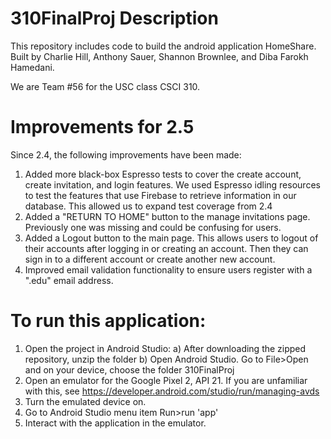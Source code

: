 # 310FinalProj Description
This repository includes code to build the android application HomeShare. Built by Charlie Hill, Anthony Sauer, Shannon Brownlee, and Diba Farokh Hamedani.

We are Team #56 for the USC class CSCI 310.

# Improvements for 2.5
Since 2.4, the following improvements have been made:
1. Added more black-box Espresso tests to cover the create account, create invitation, and login features. We used Espresso idling resources to test the features that use Firebase to retrieve information in our database. This allowed us to expand test coverage from 2.4
2. Added a "RETURN TO HOME" button to the manage invitations page. Previously one was missing and could be confusing for users.
3. Added a Logout button to the main page. This allows users to logout of their accounts after logging in or creating an account. Then they can sign in to a different account or create another new account.
4. Improved email validation functionality to ensure users register with a ".edu" email address.

# To run this application:
1. Open the project in Android Studio: 
  a) After downloading the zipped repository, unzip the folder
  b) Open Android Studio. Go to File>Open and on your device, choose the folder 310FinalProj
2. Open an emulator for the Google Pixel 2, API 21. If you are unfamiliar with this, see https://developer.android.com/studio/run/managing-avds 
3. Turn the emulated device on. 
4. Go to Android Studio menu item Run>run 'app'
5. Interact with the application in the emulator.
